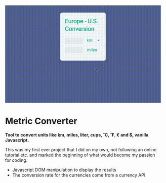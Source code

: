 ![Gif of Project](converter.gif)
# Metric Converter

**Tool to convert units like km, miles, liter, cups, ˚C, ˚F, € and $, vanilla Javascript.**

This was my first ever project that I did on my own, not following an online tutorial etc. and marked the beginning of what would become my passion for coding.

- Javascript DOM manipulation to display the results
- The conversion rate for the currencies come from a currency API